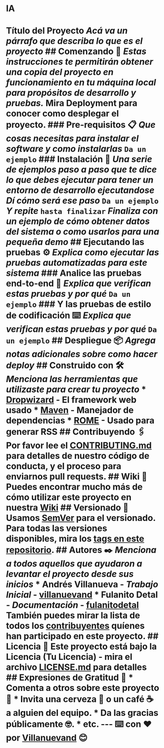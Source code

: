 # IA
 # Título del Proyecto  _Acá va un párrafo que describa lo que es el proyecto_  ## Comenzando 🚀  _Estas instrucciones te permitirán obtener una copia del proyecto en funcionamiento en tu máquina local para propósitos de desarrollo y pruebas._  Mira **Deployment** para conocer como desplegar el proyecto.   ### Pre-requisitos 📋  _Que cosas necesitas para instalar el software y como instalarlas_  ``` Da un ejemplo ```  ### Instalación 🔧  _Una serie de ejemplos paso a paso que te dice lo que debes ejecutar para tener un entorno de desarrollo ejecutandose_  _Dí cómo será ese paso_  ``` Da un ejemplo ```  _Y repite_  ``` hasta finalizar ```  _Finaliza con un ejemplo de cómo obtener datos del sistema o como usarlos para una pequeña demo_  ## Ejecutando las pruebas ⚙️  _Explica como ejecutar las pruebas automatizadas para este sistema_  ### Analice las pruebas end-to-end 🔩  _Explica que verifican estas pruebas y por qué_  ``` Da un ejemplo ```  ### Y las pruebas de estilo de codificación ⌨️  _Explica que verifican estas pruebas y por qué_  ``` Da un ejemplo ```  ## Despliegue 📦  _Agrega notas adicionales sobre como hacer deploy_  ## Construido con 🛠️  _Menciona las herramientas que utilizaste para crear tu proyecto_  * [Dropwizard](http://www.dropwizard.io/1.0.2/docs/) - El framework web usado * [Maven](https://maven.apache.org/) - Manejador de dependencias * [ROME](https://rometools.github.io/rome/) - Usado para generar RSS  ## Contribuyendo 🖇️  Por favor lee el [CONTRIBUTING.md](https://gist.github.com/villanuevand/xxxxxx) para detalles de nuestro código de conducta, y el proceso para enviarnos pull requests.  ## Wiki 📖  Puedes encontrar mucho más de cómo utilizar este proyecto en nuestra [Wiki](https://github.com/tu/proyecto/wiki)  ## Versionado 📌  Usamos [SemVer](http://semver.org/) para el versionado. Para todas las versiones disponibles, mira los [tags en este repositorio](https://github.com/tu/proyecto/tags).  ## Autores ✒️  _Menciona a todos aquellos que ayudaron a levantar el proyecto desde sus inicios_  * **Andrés Villanueva** - *Trabajo Inicial* - [villanuevand](https://github.com/villanuevand) * **Fulanito Detal** - *Documentación* - [fulanitodetal](#fulanito-de-tal)  También puedes mirar la lista de todos los [contribuyentes](https://github.com/your/project/contributors) quíenes han participado en este proyecto.   ## Licencia 📄  Este proyecto está bajo la Licencia (Tu Licencia) - mira el archivo [LICENSE.md](LICENSE.md) para detalles  ## Expresiones de Gratitud 🎁  * Comenta a otros sobre este proyecto 📢 * Invita una cerveza 🍺 o un café ☕ a alguien del equipo.  * Da las gracias públicamente 🤓. * etc.    --- ⌨️ con ❤️ por [Villanuevand](https://github.com/Villanuevand) 😊
